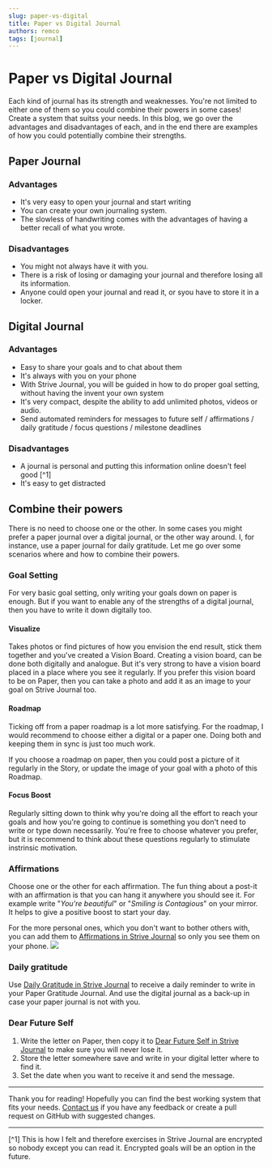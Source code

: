 ```yaml
---
slug: paper-vs-digital
title: Paper vs Digital Journal
authors: remco
tags: [journal]
---
```


# Paper vs Digital Journal
Each kind of journal has its strength and weaknesses. You're not limited to either one of them so you could combine their powers in some cases! Create a system that suitss your needs. In this blog, we go over the advantages and disadvantages of each, and in the end there are examples of how you could potentially combine their strengths.


## Paper Journal
### Advantages
- It's very easy to open your journal and start writing
- You can create your own journaling system.
- The slowless of handwriting comes with the advantages of having a better recall of what you wrote.
### Disadvantages
- You might not always have it with you.
- There is a risk of losing or damaging your journal and therefore losing all its information.
- Anyone could open your journal and read it, or syou have to store it in a locker.

## Digital Journal

### Advantages
- Easy to share your goals and to chat about them
- It's always with you on your phone
- With Strive Journal, you will be guided in how to do proper goal setting, without having the invent your own system
- It's very compact, despite the ability to add unlimited photos, videos or audio.
- Send automated reminders for messages to future self / affirmations / daily gratitude / focus questions / milestone deadlines

### Disadvantages
- A journal is personal and putting this information online doesn't feel good [^1]
- It's easy to get distracted

## Combine their powers
There is no need to choose one or the other. In some cases you might prefer a paper journal over a digital journal, or the other way around. I, for instance, use a paper journal for daily gratitude. Let me go over some scenarios where and how to combine their powers.

### Goal Setting
For very basic goal setting, only writing your goals down on paper is enough. But if you want to enable any of the strengths of a digital journal, then you have to write it down digitally too.

#### Visualize
Takes photos or find pictures of how you envision the end result, stick them together and you've created a Vision Board. Creating a vision board, can be done both digitally and analogue. But it's very strong to have a vision board placed in a place where you see it regularly. If you prefer this vision board to be on Paper, then you can take a photo and add it as an image to your goal on Strive Journal too.

#### Roadmap
Ticking off from a paper roadmap is a lot more satisfying. For the roadmap, I would recommend to choose either a digital or a paper one. Doing both and keeping them in sync is just too much work. 

If you choose a roadmap on paper, then you could post a picture of it regularly in the Story, or update the image of your goal with a photo of this Roadmap.

#### Focus Boost
Regularly sitting down to think why you're doing all the effort to reach your goals and how you're going to continue is something you don't need to write or type down necessarily. You're free to choose whatever you prefer, but it is recommend to think about these questions regularly to stimulate instrinsic motivation.

### Affirmations
Choose one or the other for each affirmation. The fun thing about a post-it with an affirmation is that you can hang it anywhere you should see it. For example write "_You're beautiful_" or "_Smiling is Contagious_" on your mirror. It helps to give a positive boost to start your day.

For the more personal ones, which you don't want to bother others with, you can add them to [Affirmations in Strive Journal](https://strivejournal.com/exercise/affirmations) so only you see them on your phone.
<img src="/img/affirmations-post-its.jpg" className="horizontal"/>

### Daily gratitude
Use [Daily Gratitude in Strive Journal](https://strivejournal.com/exercise/daily-gratitude) to receive a daily reminder to write in your Paper Gratitude Journal. And use the digital journal as a back-up in case your paper journal is not with you.

### Dear Future Self
1. Write the letter on Paper, then copy it to [Dear Future Self in Strive Journal](https://strivejournal.com/exercise/dear-future-self) to make sure you will never lose it.
2. Store the letter somewhere save and write in your digital letter where to find it.
3. Set the date when you want to receive it and send the message.

___

Thank you for reading! Hopefully you can find the best working system that fits your needs. [Contact us](mailto:remco@strivejournal.com) if you have any feedback or create a pull request on GitHub with suggested changes.

___

[^1] This is how I felt and therefore exercises in Strive Journal are encrypted so nobody except you can read it. Encrypted goals will be an option in the future.
